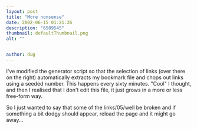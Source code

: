 ```yaml
---
layout: post
title: "More nonsense"
date: 2002-06-15 01:21:26
description: "6589545"
thumbnail: defaultThumbnail.png
alt: ""


author: dug
---
```


<p>I've modified the generator script so that the selection of links (over there on the right) automatically extracts my bookmark file and chops out links using a seeded number. This happens every sixty minutes. "Cool" I thought, and then I realised that I don't edit this file, it just grows in a more or less free-form way.</p>

<p>So I just wanted to say that some of the links/05/well be broken and if something a bit dodgy should appear, reload the page and it might go away...</p>
